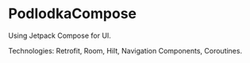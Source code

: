 # PodlodkaCompose
Using Jetpack Compose for UI.

Technologies: Retrofit, Room, Hilt, Navigation Components, Coroutines.
